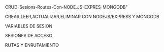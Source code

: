 CRUD-Sesions-Routes-Con-NODE.JS-EXPRES-MONGODB" 

CREAR,LEER,ACTUALIZAR,ELIMINAR CON NODEJS/EXPRESS Y MONGODB

VARIABLES DE SESION

SESIONES DE ACCESO

RUTAS Y ENRUTAMIENTO

